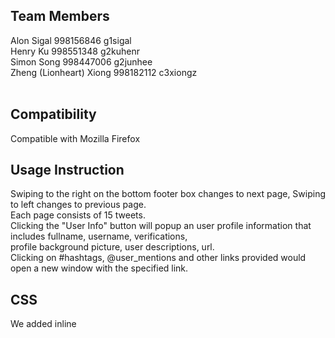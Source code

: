 Team Members
---------

Alon Sigal			998156846	g1sigal		<br>
Henry Ku			998551348	g2kuhenr	<br>
Simon Song			998447006	g2junhee	<br>
Zheng (Lionheart) Xiong		998182112	c3xiongz	<br>
<br>

Compatibility
---------
Compatible with Mozilla Firefox <br>

Usage Instruction
---------
Swiping to the right on the bottom footer box changes to next page, Swiping to left changes to previous page. <br>
Each page consists of 15 tweets. <br>
Clicking the "User Info" button will popup an user profile information that includes fullname, username, verifications, <br> 
profile background picture, user descriptions, url. <br>
Clicking on #hashtags, @user_mentions and other links provided would open a new window with the specified link. <br>



CSS
---------
We added inline <style> tag to use css in this assignment, not including basic jquerymobile css files. (From line 358 to line 407).
Most of css code effects on popup profile informations, changing font colors to white, giving paddings for each div, img and p, 
and aligning them so we have good presentation of original user profile.
Also we added
.ui-li-heading {
  	white-space: normal;
		word-wrap: break-word;
}
to allow tweets to continue to the next line of given window width is not enough to hold its data in one line.
Also we enlarged footer, the swipe bar to navigate through the application, so in the smaller window it is wide enough to actually 'swipe'

Other Details
---------
Layout: out theme popup and tweets information automatically adjust according to the browser size <br>

Files Attached
---------
GIT.LOG

code-design
-----------
in line 44, we bring in local 'favs.json' file to process the data and present each json data to the application.
While testing our assignment, please consider this. Thank you.


